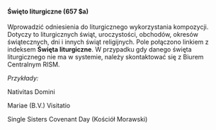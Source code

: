 #### Święto liturgiczne (657 $a) 

Wprowadzić odniesienia do liturgicznego wykorzystania kompozycji. Dotyczy to liturgicznych świąt, uroczystości, obchodów, okresów świątecznych, dni i innych świąt religijnych. Pole połączono linkiem z indeksem **Święta liturgiczne**. W przypadku gdy danego święta liturgicznego nie ma w systemie, należy skontaktować się z Biurem Centralnym RISM.

_Przykłady:_  

Nativitas Domini

Mariae (B.V.) Visitatio

Single Sisters Covenant Day (Kościół Morawski)